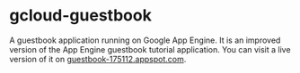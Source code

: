 # gcloud-guestbook

A guestbook application running on Google App Engine. It is an improved version of the App Engine guestbook tutorial application.
You can visit a live version of it on [guestbook-175112.appspot.com](https://guestbook-175112.appspot.com).
